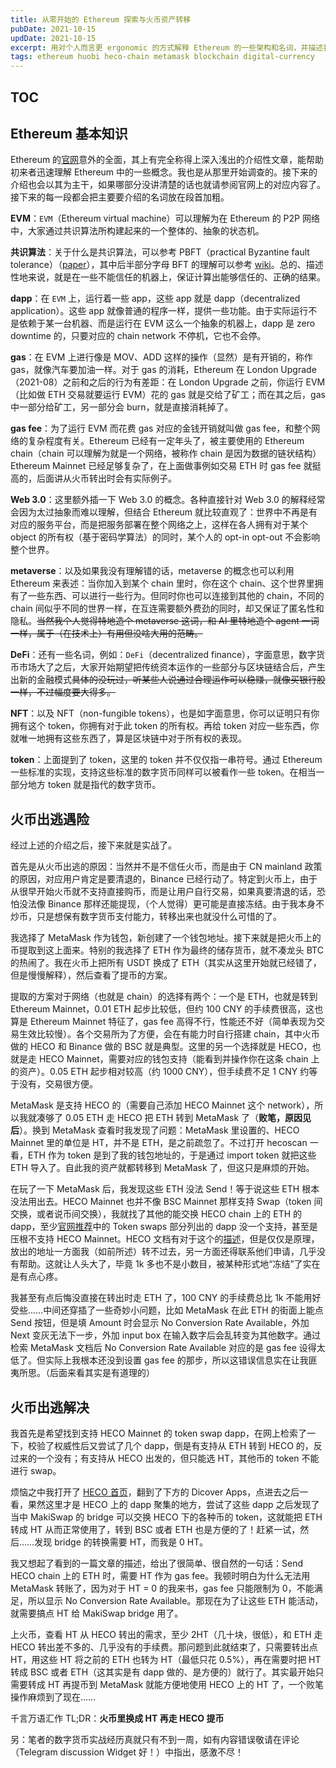 ```yaml
---
title: 从零开始的 Ethereum 探索与火币资产转移
pubDate: 2021-10-15
updDate: 2021-10-15
excerpt: 用对个人而言更 ergonomic 的方式解释 Ethereum 的一些架构和名词，并描述我将资产从火币走 HECO chain 转移到 MetaMask 所遇到的一些坑和一些注意点。
tags: ethereum huobi heco-chain metamask blockchain digital-currency
---
```


<!-- Copyright (c) 2020-2022 myl7 -->
<!-- SPDX-License-Identifier: CC-BY-SA-4.0 -->

## TOC

## Ethereum 基本知识

Ethereum 的[官网](https://ethereum.org)意外的全面，其上有完全称得上深入浅出的介绍性文章，能帮助初来者迅速理解 Ethereum 中的一些概念。我也是从那里开始调查的。接下来的介绍也会以其为主干，如果哪部分没讲清楚的话也就请参阅官网上的对应内容了。接下来的每一段都会把主要要介绍的名词放在段首加粗。

**EVM**：`EVM`（Ethereum virtual machine）可以理解为在 Ethereum 的 P2P 网络中，大家通过共识算法所构建起来的一个整体的、抽象的状态机。

**共识算法**：关于什么是共识算法，可以参考 PBFT（practical Byzantine fault tolerance）（[paper](http://pmg.csail.mit.edu/papers/osdi99.pdf)），其中后半部分字母 BFT 的理解可以参考 [wiki](https://en.wikipedia.org/wiki/Byzantine_fault)。总的、描述性地来说，就是在一些不能信任的机器上，保证计算出能够信任的、正确的结果。

**dapp**：在 `EVM` 上，运行着一些 app，这些 app 就是 dapp（decentralized application）。这些 app 就像普通的程序一样，提供一些功能。由于实际运行不是依赖于某一台机器、而是运行在 EVM 这么一个抽象的机器上，dapp 是 zero downtime 的，只要对应的 chain network 不停机，它也不会停。

**gas**：在 EVM 上进行像是 MOV、ADD 这样的操作（显然）是有开销的，称作 gas，就像汽车要加油一样。对于 gas 的消耗，Ethereum 在 London Upgrade（2021-08）之前和之后的行为有差距：在 London Upgrade 之前，你运行 EVM（比如做 ETH 交易就要运行 EVM）花的 gas 就是交给了矿工；而在其之后，gas 中一部分给矿工，另一部分会 burn，就是直接消耗掉了。

**gas fee**：为了运行 EVM 而花费 gas 对应的金钱开销就叫做 gas fee，和整个网络的复杂程度有关。Ethereum 已经有一定年头了，被主要使用的 Ethereum chain（chain 可以理解为就是一个网络，被称作 chain 是因为数据的链状结构）Ethereum Mainnet 已经足够复杂了，在上面做事例如交易 ETH 时 gas fee 就挺高的，后面讲从火币转出时会有实际例子。

**Web 3.0**：这里额外插一下 Web 3.0 的概念。各种直接针对 Web 3.0 的解释经常会因为太过抽象而难以理解，但结合 Ethereum 就比较直观了：世界中不再是有对应的服务平台，而是把服务部署在整个网络之上，这样在各人拥有对于某个 object 的所有权（基于密码学算法）的同时，某个人的 opt-in opt-out 不会影响整个世界。

**metaverse**：以及如果我没有理解错的话，metaverse 的概念也可以利用 Ethereum 来表述：当你加入到某个 chain 里时，你在这个 chain、这个世界里拥有了一些东西、可以进行一些行为。但同时你也可以连接到其他的 chain，不同的 chain 间似乎不同的世界一样，在互连需要额外费劲的同时，却又保证了匿名性和隐私。~~当然我个人觉得特地造个 metaverse 这词，和 AI 里特地造个 agent 一词一样，属于（在技术上）有用但没啥大用的范畴。~~

**DeFi**：还有一些名词，例如：`DeFi`（decentralized finance），字面意思，数字货币市场大了之后，大家开始期望把传统资本运作的一些部分与区块链结合后，产生出新的金融模式~~具体的没玩过，听某些人说通过合理运作可以稳赚，就像买银行股一样，不过幅度要大得多。~~

**NFT**：以及 NFT（non-fungible tokens），也是如字面意思，你可以证明只有你拥有这个 token，你拥有对于此 token 的所有权。再给 token 对应一些东西，你就唯一地拥有这些东西了，算是区块链中对于所有权的表现。

**token**：上面提到了 token，这里的 token 并不仅仅指一串符号。通过 Ethereum 一些标准的实现，支持这些标准的数字货币同样可以被看作一些 token。在相当一部分地方 token 就是指代的数字货币。

## 火币出逃遇险

经过上述的介绍之后，接下来就是实战了。

首先是从火币出逃的原因：当然并不是不信任火币，而是由于 <bdo dir="rtl">dnalniam NC</bdo> 政策的原因，对应用户肯定是要清退的，Binance 已经行动了。特定到火币上，由于从很早开始火币就不支持直接购币，而是让用户自行交易，如果真要清退的话，恐怕没法像 Binance 那样还能提现，（个人觉得）更可能是直接冻结。由于我本身不炒币，只是想保有数字货币支付能力，转移出来也就没什么可惜的了。

我选择了 MetaMask 作为钱包，新创建了一个钱包地址。接下来就是把火币上的币提取到这上面来。特别的我选择了 ETH 作为最终的储存货币，就不凑龙头 BTC 的热闹了。我在火币上把所有 USDT 换成了 ETH（其实从这里开始就已经错了，但是慢慢解释），然后查看了提币的方案。

提取的方案对于网络（也就是 chain）的选择有两个：一个是 ETH，也就是转到 Ethereum Mainnet，0.01 ETH 起步比较低，但约 100 CNY 的手续费很高，这也算是 Ethereum Mainnet 特征了，gas fee 高得不行，性能还不好（简单表现为交易生效比较慢）。各个交易所为了方便，会在有能力时自行搭建 chain，其中火币做的 HECO 和 Binance 做的 BSC 就是典型。这里的另一个选择就是 HECO，也就是走 HECO Mainnet，需要对应的钱包支持（能看到并操作你在这条 chain 上的资产）。0.05 ETH 起步相对较高（约 1000 CNY），但手续费不足 1 CNY 约等于没有，交易很方便。

MetaMask 是支持 HECO 的（需要自己添加 HECO Mainnet 这个 network），所以我就凑够了 0.05 ETH 走 HECO 把 ETH 转到 MetaMask 了（**败笔，原因见后**）。换到 MetaMask 查看时我发现了问题：MetaMask 里设置的、HECO Mainnet 里的单位是 HT，并不是 ETH，是之前疏忽了。不过打开 hecoscan 一看，ETH 作为 token 是到了我的钱包地址的，于是通过 import token 就把这些 ETH 导入了。自此我的资产就都转移到 MetaMask 了，但这只是麻烦的开始。

在玩了一下 MetaMask 后，我发现这些 ETH 没法 Send！等于说这些 ETH 根本没法用出去。HECO Mainnet 也并不像 BSC Mainnet 那样支持 Swap（token 间交换，或者说币间交换），我就找了其他的能交换 HECO chain 上的 ETH 的 dapp，至少[官网推荐](https://ethereum.org/en/dapps/?category=finance)中的 Token swaps 部分列出的 dapp 没一个支持，甚至是压根不支持 HECO Mainnet。HECO 文档有对于这个的[描述](https://docs.hecochain.com/#/hecobridge)，但是仅仅是原理，放出的地址一方面我（如前所述）转不过去，另一方面还得联系他们申请，几乎没有帮助。这就让人头大了，毕竟 1k 多也不是小数目，被某种形式地“冻结”了实在是有点心疼。

我甚至有点后悔没直接在转出时走 ETH 了，100 CNY 的手续费总比 1k 不能用好受些……中间还穿插了一些奇妙小问题，比如 MetaMask 在此 ETH 的街面上能点 Send 按钮，但是填 Amount 时会显示 No Conversion Rate Available，外加 Next 变灰无法下一步，外加 input box 在输入数字后会乱转变为其他数字。通过检索 MetaMask 文档后 No Conversion Rate Available 对应的是 gas fee 设得太低了。但实际上我根本还没到设置 gas fee 的那步，所以这错误信息实在让我匪夷所思。（后面来看其实是有道理的）

## 火币出逃解决

我首先是希望找到支持 HECO Mainnet 的 token swap dapp，在网上检索了一下，校验了权威性后又尝试了几个 dapp，倒是有支持从 ETH 转到 HECO 的，反过来的一个没有；有支持从 HECO 出发的，但只能选 HT，其他币的 token 不能进行 swap。

烦恼之中我打开了 [HECO 首页](https://www.hecochain.com/en-us/)，翻到了下方的 Dicover Apps，点进去之后一看，果然这里才是 HECO 上的 dapp 聚集的地方，尝试了这些 dapp 之后发现了当中 MakiSwap 的 bridge 可以交换 HECO 下的各种币的 token，这就能把 ETH 转成 HT 从而正常使用了，转到 BSC 或者 ETH 也是方便的了！赶紧一试，然后……发现 bridge 的转换需要 HT，而我是 0 HT。

我又想起了看到的一篇文章的描述，给出了很简单、很自然的一句话：Send HECO chain 上的 ETH 时，需要 HT 作为 gas fee。我顿时明白为什么无法用 MetaMask 转账了，因为对于 HT = 0 的我来书，gas fee 只能限制为 0，不能满足，所以显示 No Conversion Rate Available。那现在为了让这些 ETH 能活动，就需要搞点 HT 给 MakiSwap bridge 用了。

上火币，查看 HT 从 HECO 转出的需求，至少 2HT（几十块，很低），和 ETH 走 HECO 转出差不多的、几乎没有的手续费。那问题到此就结束了，只需要转出点 HT，用这些 HT 将之前的 ETH 也转为 HT（最低只花 0.5%），再在需要时把 HT 转成 BSC 或者 ETH（这其实是有 dapp 做的、是方便的）就行了。其实最开始只需要转成 HT 再提币到 MetaMask 就能方便地使用 HECO 上的 HT 了，一个败笔操作麻烦到了现在……

千言万语汇作 TL;DR：**火币里换成 HT 再走 HECO 提币**

另：笔者的数字货币实战经历真就只有不到一周，如有内容错误敬请在评论（Telegram discussion Widget 好！）中指出，感激不尽！

